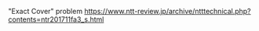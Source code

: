"Exact Cover" problem
https://www.ntt-review.jp/archive/ntttechnical.php?contents=ntr201711fa3_s.html
